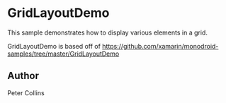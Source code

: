 GridLayoutDemo
==========
	
This sample demonstrates how to display various elements in a grid.

GridLayoutDemo is based off of https://github.com/xamarin/monodroid-samples/tree/master/GridLayoutDemo
	
Author
------
Peter Collins